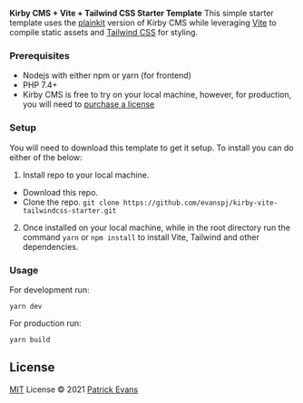 **Kirby CMS + Vite + Tailwind CSS Starter Template**
This simple starter template uses the [plainkit](https://getkirby.com/try) version of Kirby CMS while leveraging [Vite](https://vitejs.dev/) to compile static assets and [Tailwind CSS](https://tailwindcss.com/) for styling.

### Prerequisites

-   Nodejs with either npm or yarn (for frontend)
-   PHP 7.4+
-   Kirby CMS is free to try on your local machine, however, for production, you will need to [purchase a license](https://getkirby.com/buy)

### Setup

You will need to download this template to get it setup. To install you can do either of the below:

1. Install repo to your local machine.

-   Download this repo.
-   Clone the repo. `git clone https://github.com/evanspj/kirby-vite-tailwindcss-starter.git`

2. Once installed on your local machine, while in the root directory run the command `yarn` or `npm install` to install Vite, Tailwind and other dependencies.

### Usage

For development run:

```shell
yarn dev
```

For production run:

```shell
yarn build
```

## License

[MIT](./LICENSE) License © 2021 [Patrick Evans](https://github.com/evanspj)
